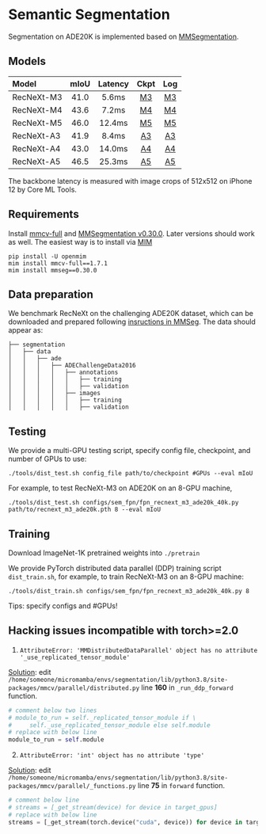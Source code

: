 # Semantic Segmentation 

Segmentation on ADE20K is implemented based on [MMSegmentation](https://github.com/open-mmlab/mmsegmentation).

## Models
| Model      | mIoU | Latency |                                        Ckpt                                         |                 Log                 |
|:-----------|:----:|:-------:|:-----------------------------------------------------------------------------------:|:-----------------------------------:|
| RecNeXt-M3 |   41.0   |  5.6ms  | [M3](https://github.com/suous/RecNeXt/releases/download/v1.0/recnext_m3_ade20k.pth) | [M3](./logs/recnext_m3_ade20k.json) |
| RecNeXt-M4 |   43.6   |  7.2ms  | [M4](https://github.com/suous/RecNeXt/releases/download/v1.0/recnext_m4_ade20k.pth) | [M4](./logs/recnext_m4_ade20k.json) |
| RecNeXt-M5 |   46.0   | 12.4ms  | [M5](https://github.com/suous/RecNeXt/releases/download/v1.0/recnext_m5_ade20k.pth) | [M5](./logs/recnext_m5_ade20k.json) |
| RecNeXt-A3 |   41.9   |  8.4ms  | [A3](https://github.com/suous/RecNeXt/releases/download/v1.0/recnext_a3_ade20k.pth) | [A3](./logs/recnext_a3_ade20k.json) |
| RecNeXt-A4 |   43.0   | 14.0ms  | [A4](https://github.com/suous/RecNeXt/releases/download/v1.0/recnext_a4_ade20k.pth) | [A4](./logs/recnext_a4_ade20k.json) |
| RecNeXt-A5 |   46.5   | 25.3ms  | [A5](https://github.com/suous/RecNeXt/releases/download/v1.0/recnext_a5_ade20k.pth) | [A5](./logs/recnext_a5_ade20k.json) |

The backbone latency is measured with image crops of 512x512 on iPhone 12 by Core ML Tools.

## Requirements
Install [mmcv-full](https://github.com/open-mmlab/mmcv) and [MMSegmentation v0.30.0](https://github.com/open-mmlab/mmsegmentation/tree/v0.30.0). 
Later versions should work as well. 
The easiest way is to install via [MIM](https://github.com/open-mmlab/mim)
```
pip install -U openmim
mim install mmcv-full==1.7.1
mim install mmseg==0.30.0
```

## Data preparation

We benchmark RecNeXt on the challenging ADE20K dataset, which can be downloaded and prepared following [insructions in MMSeg](https://github.com/open-mmlab/mmsegmentation/blob/master/docs/en/dataset_prepare.md#prepare-datasets). 
The data should appear as: 
```
├── segmentation
│   ├── data
│   │   ├── ade
│   │   │   ├── ADEChallengeData2016
│   │   │   │   ├── annotations
│   │   │   │   │   ├── training
│   │   │   │   │   ├── validation
│   │   │   │   ├── images
│   │   │   │   │   ├── training
│   │   │   │   │   ├── validation

```



## Testing

We provide a multi-GPU testing script, specify config file, checkpoint, and number of GPUs to use: 
```
./tools/dist_test.sh config_file path/to/checkpoint #GPUs --eval mIoU
```

For example, to test RecNeXt-M3 on ADE20K on an 8-GPU machine, 

```
./tools/dist_test.sh configs/sem_fpn/fpn_recnext_m3_ade20k_40k.py path/to/recnext_m3_ade20k.pth 8 --eval mIoU
```

## Training 
Download ImageNet-1K pretrained weights into `./pretrain` 

We provide PyTorch distributed data parallel (DDP) training script `dist_train.sh`, for example, to train RecNeXt-M3 on an 8-GPU machine: 
```
./tools/dist_train.sh configs/sem_fpn/fpn_recnext_m3_ade20k_40k.py 8
```
Tips: specify configs and #GPUs!
## Hacking issues incompatible with torch>=2.0

1. `AttributeError: 'MMDistributedDataParallel' object has no attribute '_use_replicated_tensor_module'`

[Solution](https://github.com/microsoft/Cream/issues/179#issuecomment-1892997366): edit `/home/someone/micromamba/envs/segmentation/lib/python3.8/site-packages/mmcv/parallel/distributed.py` line **160** in `_run_ddp_forward` function.

```python
# comment below two lines
# module_to_run = self._replicated_tensor_module if \
#     self._use_replicated_tensor_module else self.module
# replace with below line
module_to_run = self.module
```

2. `AttributeError: 'int' object has no attribute 'type'`

[Solution](https://github.com/open-mmlab/mmdetection/issues/10720#issuecomment-1727317155): edit `/home/someone/micromamba/envs/segmentation/lib/python3.8/site-packages/mmcv/parallel/_functions.py` line **75** in `forward` function.

```python
# comment below line
# streams = [_get_stream(device) for device in target_gpus]
# replace with below line
streams = [_get_stream(torch.device("cuda", device)) for device in target_gpus]
```
